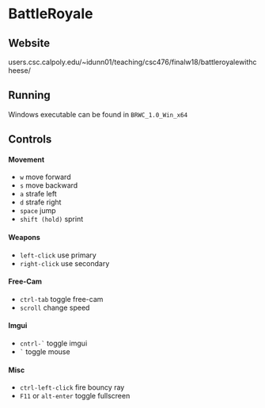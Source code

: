 # BattleRoyale

## Website
users.csc.calpoly.edu/~idunn01/teaching/csc476/finalw18/battleroyalewithcheese/

## Running
Windows executable can be found in `BRWC_1.0_Win_x64`

## Controls

#### Movement
- `w` move forward
- `s` move backward
- `a` strafe left
- `d` strafe right
- `space` jump
- `shift (hold)` sprint

#### Weapons
- `left-click` use primary
- `right-click` use secondary

#### Free-Cam
- `ctrl-tab` toggle free-cam
- `scroll` change speed

#### Imgui
- `` cntrl-` `` toggle imgui
- `` ` `` toggle mouse

#### Misc
- `ctrl-left-click` fire bouncy ray
- `F11` or `alt-enter` toggle fullscreen

